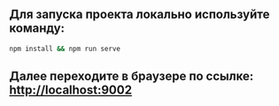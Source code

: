 ## Для запуска проекта локально используйте команду:

```bash
npm install && npm run serve
```

## Далее переходите в браузере по ссылке: [http://localhost:9002](http://localhost:9002)
